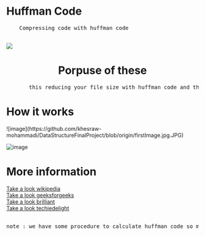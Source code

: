 <!DOCTYPE html>
<html>
<body>

<h1>Huffman Code</h1> 
<pre>    Compressing code with huffman code</pre><br>
<img src="https://files.fm/thumb_show.php?i=tysjw4rht">
<h1 style="text-align:center;">Porpuse of these</h1>
<pre>       this reducing your file size with huffman code and then you can decode your file(decompress) to have your original file</pre> 
<h1>How it works</h1>
![image](https://github.com/khesraw-mohammadi/DataStructureFinalProject/blob/origin/firstImage.jpg.JPG)

<br>

![image](https://github.com/khesraw-mohammadi/DataStructureFinalProject/blob/origin/decode.JPG)

<h1>More information</h1>
<a href="https://en.wikipedia.org/wiki/Huffman_coding#:~:text=In%20computer%20science%20and%20information,used%20for%20lossless%20data%20compression.&text=The%20output%20from%20Huffman's%20algorithm,a%20character%20in%20a%20file).">
Take a look wikipedia</a><br>
<a href="https://www.geeksforgeeks.org/huffman-coding-greedy-algo-3/">
Take a look geeksforgeeks</a><br>
<a href="https://brilliant.org/wiki/huffman-encoding/">
Take a look brilliant</a><br>
<a href="https://www.techiedelight.com/huffman-coding/">
Take a look techiedelight</a><br><br>
<pre>note : we have some procedure to calculate huffman code so maybe you see diffrent procedure in the internet</pre>

</html>
</body>
